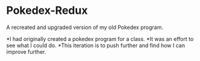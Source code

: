 # Pokedex-Redux
 A recreated and upgraded version of my old Pokedex program.

 *I had originally created a pokedex program for a class.
 *It was an effort to see what I could do.
 *This iteration is to push further and find how I can improve further.